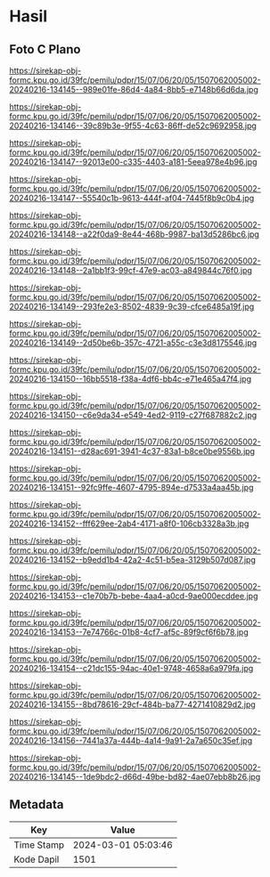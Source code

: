 # Hasil

## Foto C Plano

https://sirekap-obj-formc.kpu.go.id/39fc/pemilu/pdpr/15/07/06/20/05/1507062005002-20240216-134145--989e01fe-86d4-4a84-8bb5-e7148b66d6da.jpg

https://sirekap-obj-formc.kpu.go.id/39fc/pemilu/pdpr/15/07/06/20/05/1507062005002-20240216-134146--39c89b3e-9f55-4c63-86ff-de52c9692958.jpg

https://sirekap-obj-formc.kpu.go.id/39fc/pemilu/pdpr/15/07/06/20/05/1507062005002-20240216-134147--92013e00-c335-4403-a181-5eea978e4b96.jpg

https://sirekap-obj-formc.kpu.go.id/39fc/pemilu/pdpr/15/07/06/20/05/1507062005002-20240216-134147--55540c1b-9613-444f-af04-7445f8b9c0b4.jpg

https://sirekap-obj-formc.kpu.go.id/39fc/pemilu/pdpr/15/07/06/20/05/1507062005002-20240216-134148--a22f0da9-8e44-468b-9987-ba13d5286bc6.jpg

https://sirekap-obj-formc.kpu.go.id/39fc/pemilu/pdpr/15/07/06/20/05/1507062005002-20240216-134148--2a1bb1f3-99cf-47e9-ac03-a849844c76f0.jpg

https://sirekap-obj-formc.kpu.go.id/39fc/pemilu/pdpr/15/07/06/20/05/1507062005002-20240216-134149--293fe2e3-8502-4839-9c39-cfce6485a19f.jpg

https://sirekap-obj-formc.kpu.go.id/39fc/pemilu/pdpr/15/07/06/20/05/1507062005002-20240216-134149--2d50be6b-357c-4721-a55c-c3e3d8175546.jpg

https://sirekap-obj-formc.kpu.go.id/39fc/pemilu/pdpr/15/07/06/20/05/1507062005002-20240216-134150--16bb5518-f38a-4df6-bb4c-e71e465a47f4.jpg

https://sirekap-obj-formc.kpu.go.id/39fc/pemilu/pdpr/15/07/06/20/05/1507062005002-20240216-134150--c6e9da34-e549-4ed2-9119-c27f687882c2.jpg

https://sirekap-obj-formc.kpu.go.id/39fc/pemilu/pdpr/15/07/06/20/05/1507062005002-20240216-134151--d28ac691-3941-4c37-83a1-b8ce0be9556b.jpg

https://sirekap-obj-formc.kpu.go.id/39fc/pemilu/pdpr/15/07/06/20/05/1507062005002-20240216-134151--92fc9ffe-4607-4795-894e-d7533a4aa45b.jpg

https://sirekap-obj-formc.kpu.go.id/39fc/pemilu/pdpr/15/07/06/20/05/1507062005002-20240216-134152--fff629ee-2ab4-4171-a8f0-106cb3328a3b.jpg

https://sirekap-obj-formc.kpu.go.id/39fc/pemilu/pdpr/15/07/06/20/05/1507062005002-20240216-134152--b9edd1b4-42a2-4c51-b5ea-3129b507d087.jpg

https://sirekap-obj-formc.kpu.go.id/39fc/pemilu/pdpr/15/07/06/20/05/1507062005002-20240216-134153--c1e70b7b-bebe-4aa4-a0cd-9ae000ecddee.jpg

https://sirekap-obj-formc.kpu.go.id/39fc/pemilu/pdpr/15/07/06/20/05/1507062005002-20240216-134153--7e74766c-01b8-4cf7-af5c-89f9cf6f6b78.jpg

https://sirekap-obj-formc.kpu.go.id/39fc/pemilu/pdpr/15/07/06/20/05/1507062005002-20240216-134154--c21dc155-94ac-40e1-9748-4658a6a979fa.jpg

https://sirekap-obj-formc.kpu.go.id/39fc/pemilu/pdpr/15/07/06/20/05/1507062005002-20240216-134155--8bd78616-29cf-484b-ba77-4271410829d2.jpg

https://sirekap-obj-formc.kpu.go.id/39fc/pemilu/pdpr/15/07/06/20/05/1507062005002-20240216-134156--7441a37a-444b-4a14-9a91-2a7a650c35ef.jpg

https://sirekap-obj-formc.kpu.go.id/39fc/pemilu/pdpr/15/07/06/20/05/1507062005002-20240216-134145--1de9bdc2-d66d-49be-bd82-4ae07ebb8b26.jpg


## Metadata

| Key        | Value               |
| ---------- | ------------------- |
| Time Stamp | 2024-03-01 05:03:46 |
| Kode Dapil | 1501                |



